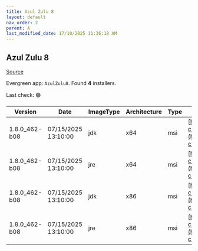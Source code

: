 ```yaml
---
title: Azul Zulu 8
layout: default
nav_order: 2
parent: A
last_modified_date: 17/10/2025 11:36:18 AM
---
```


## Azul Zulu 8

[Source](https://www.azul.com/downloads/#zulu)

Evergreen app: `AzulZulu8`. Found **4** installers.

Last check: 🟢

| Version       | Date                | ImageType | Architecture | Type | URI                                                                                                                                              |
| ------------- | ------------------- | --------- | ------------ | ---- | ------------------------------------------------------------------------------------------------------------------------------------------------ |
| 1.8.0_462-b08 | 07/15/2025 13:10:00 | jdk       | x64          | msi  | [https://cdn.azul.com/zulu/bin/zulu8.88.0.19-ca-jdk8.0.462-win_x64.msi](https://cdn.azul.com/zulu/bin/zulu8.88.0.19-ca-jdk8.0.462-win_x64.msi)   |
| 1.8.0_462-b08 | 07/15/2025 13:10:00 | jre       | x64          | msi  | [https://cdn.azul.com/zulu/bin/zulu8.88.0.19-ca-jre8.0.462-win_x64.msi](https://cdn.azul.com/zulu/bin/zulu8.88.0.19-ca-jre8.0.462-win_x64.msi)   |
| 1.8.0_462-b08 | 07/15/2025 13:10:00 | jdk       | x86          | msi  | [https://cdn.azul.com/zulu/bin/zulu8.88.0.19-ca-jdk8.0.462-win_i686.msi](https://cdn.azul.com/zulu/bin/zulu8.88.0.19-ca-jdk8.0.462-win_i686.msi) |
| 1.8.0_462-b08 | 07/15/2025 13:10:00 | jre       | x86          | msi  | [https://cdn.azul.com/zulu/bin/zulu8.88.0.19-ca-jre8.0.462-win_i686.msi](https://cdn.azul.com/zulu/bin/zulu8.88.0.19-ca-jre8.0.462-win_i686.msi) |
